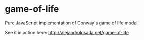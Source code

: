 game-of-life
============


Pure JavaScript implementation of Conway's game of life model.

See it in action here: http://alejandrolosada.net/game-of-life
